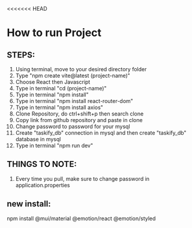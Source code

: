 <<<<<<< HEAD

# How to run Project

## STEPS:

1. Using terminal, move to your desired directory folder
2. Type "npm create vite@latest (project-name)"
3. Choose React then Javascript
4. Type in terminal "cd (project-name)"
5. Type in terminal "npm install"
6. Type in terminal "npm install react-router-dom"
7. Type in terminal "npm install axios"
8. Clone Repository, do ctrl+shift+p then search clone
9. Copy link from github repository and paste in clone
10. Change password to password for your mysql
11. Create "taskify_db" connection in mysql and then create "taskify_db" database in mysql
12. Type in terminal "npm run dev"

## THINGS TO NOTE:

1. Every time you pull, make sure to change password in application.properties

## new install:
npm install @mui/material @emotion/react @emotion/styled

